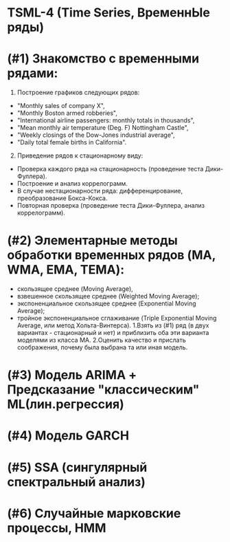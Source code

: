# TSML-4 (Time Series, ВременнЫе ряды)

# (#1) Знакомство с временными рядами:
1. Построение графиков следующих рядов:
 - "Monthly sales of company X",
 - "Monthly Boston armed robberies",
 - "International airline passengers: monthly totals in thousands",
 - "Mean monthly air temperature (Deg. F) Nottingham Castle",
 - "Weekly closings of the Dow-Jones industrial average",
 - "Daily total female births in California".
2.  Приведение рядов к стационарному виду:
- Проверка каждого ряда на стационарность (проведение теста Дики-Фуллера). 
- Построение и анализ коррелограмм. 
- В случае нестационарности ряда: дифференцирование, преобразование Бокса-Кокса.
- Повторная проверка (проведение теста Дики-Фуллера, анализ коррелограмм).

# (#2) Элементарные методы обработки временных рядов (MA, WMA, EMA, TEMA):
- скользящее среднее (Moving Average), 
- взвешенное скользящее среднее (Weighted Moving Average);
- экспоненциальное скользящее среднее (Exponential Moving Average);
- тройное экспоненциальное сглаживание (Triple Exponential Moving Average, или метод Хольта-Винтерса).
1.Взять из (#1) ряд (в двух вариантах - стационарный и нет) и приблизить оба эти варианта моделями из класса MA. 
2.Оценить качество и прислать соображения, почему была выбрана та или иная модель.

# (#3) Модель ARIMA + Предсказание "классическим" ML(лин.регрессия)

# (#4) Модель GARCH

# (#5) SSA (сингулярный спектральный анализ)

# (#6) Случайные марковские процессы, HMM
